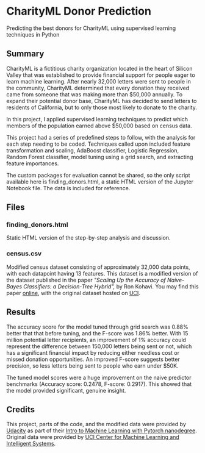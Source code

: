 # CharityML Donor Prediction

Predicting the best donors for CharityML using supervised learning techniques in Python

## Summary

CharityML is a fictitious charity organization located in the heart of Silicon Valley that was established to provide financial support for people eager to learn machine learning. After nearly 32,000 letters were sent to people in the community, CharityML determined that every donation they received came from someone that was making more than $50,000 annually. To expand their potential donor base, CharityML has decided to send letters to residents of California, but to only those most likely to donate to the charity.

In this project, I applied supervised learning techniques to predict which members of the population earned above $50,000 based on census data.

This project had a series of predefined steps to follow, with the analysis for each step needing to be coded. Techniques called upon included feature transformation and scaling, AdaBoost classifier, Logistic Regression, Random Forest classifier, model tuning using a grid search, and extracting feature importances.

The custom packages for evaluation cannot be shared, so the only script available here is finding_donors.html, a static HTML version of the Jupyter Notebook file. The data is included for reference.

## Files

### finding_donors.html

Static HTML version of the step-by-step analysis and discussion.

### census.csv

Modified census dataset consisting of approximately 32,000 data points, with each datapoint having 13 features. This dataset is a modified version of the dataset published in the paper *"Scaling Up the Accuracy of Naive-Bayes Classifiers: a Decision-Tree Hybrid",* by Ron Kohavi. You may find this paper [online](https://www.aaai.org/Papers/KDD/1996/KDD96-033.pdf), with the original dataset hosted on [UCI](https://archive.ics.uci.edu/ml/datasets/Census+Income).

## Results

The accuracy score for the model tuned through grid search was 0.88% better that that before tuning, and the F-score was 1.86% better. With 15 million potential letter recipients, an improvement of 1% accuracy could represent the difference between 150,000 letters being sent or not, which has a significant financial impact by reducing either needless cost or missed donation opportunities. An improved F-score suggests better precision, so less letters being sent to people who earn under $50K.

The tuned model scores were a huge improvement on the naive predictor benchmarks (Accuracy score: 0.2478, F-score: 0.2917). This showed that the model provided significant, genuine insight.

## Credits

This project, parts of the code, and the modified data were provided by [Udacity](https://www.udacity.com) as part of their [Intro to Machine Learning with Pytorch nanodegree](https://www.udacity.com/course/intro-to-machine-learning-nanodegree--nd229). Original data were provided by [UCI Center for Machine Learning and Intelligent Systems](https://archive.ics.uci.edu/ml/datasets/Census+Income).

